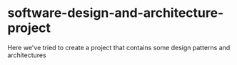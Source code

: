 # software-design-and-architecture-project
 Here we've tried to create a project that contains some design patterns and architectures

